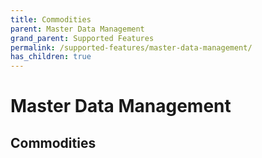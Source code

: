 ```yaml
---
title: Commodities 
parent: Master Data Management
grand_parent: Supported Features
permalink: /supported-features/master-data-management/
has_children: true
---
```


# Master Data Management

## Commodities


